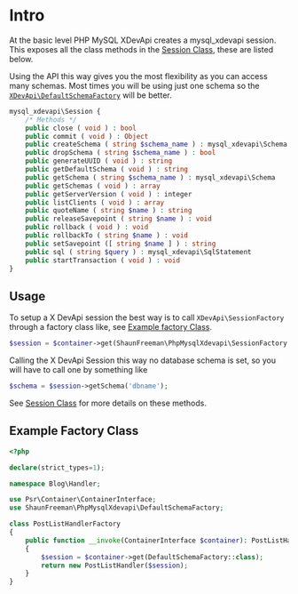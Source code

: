 # Intro

At the basic level PHP MySQL XDevApi creates a mysql_xdevapi session. This exposes all the class methods in the [Session Class](https://www.php.net/manual/en/class.mysql-xdevapi-session.php), these are listed below.

Using the API this way gives you the most flexibility as you can access many schemas. Most times you will be using just one schema so the [`XDevApi\DefaultSchemaFactory`](default-schema-factory.md) will be better.

```php
mysql_xdevapi\Session {
    /* Methods */
    public close ( void ) : bool
    public commit ( void ) : Object
    public createSchema ( string $schema_name ) : mysql_xdevapi\Schema
    public dropSchema ( string $schema_name ) : bool
    public generateUUID ( void ) : string
    public getDefaultSchema ( void ) : string
    public getSchema ( string $schema_name ) : mysql_xdevapi\Schema
    public getSchemas ( void ) : array
    public getServerVersion ( void ) : integer
    public listClients ( void ) : array
    public quoteName ( string $name ) : string
    public releaseSavepoint ( string $name ) : void
    public rollback ( void ) : void
    public rollbackTo ( string $name ) : void
    public setSavepoint ([ string $name ] ) : string
    public sql ( string $query ) : mysql_xdevapi\SqlStatement
    public startTransaction ( void ) : void
}
```

## Usage
To setup a X DevApi session the best way is to call `XDevApi\SessionFactory` through a factory class like, see [Example factory Class](#example-factory-class).
```php
$session = $container->get(ShaunFreeman\PhpMysqlXdevapi\SessionFactory::class);
```
Calling the X DevApi Session this way no database schema is set, so you will have to call one by something like
```php
$schema = $session->getSchema('dbname');
```
See [Session Class](https://www.php.net/manual/en/class.mysql-xdevapi-session.php) for more details on these methods.

## Example Factory Class
```php
<?php

declare(strict_types=1);

namespace Blog\Handler;

use Psr\Container\ContainerInterface;
use ShaunFreeman\PhpMysqlXdevapi\DefaultSchemaFactory;

class PostListHandlerFactory
{
    public function __invoke(ContainerInterface $container): PostListHandler
    {
        $session = $container->get(DefaultSchemaFactory::class);
        return new PostListHandler($session);
    }
}
```